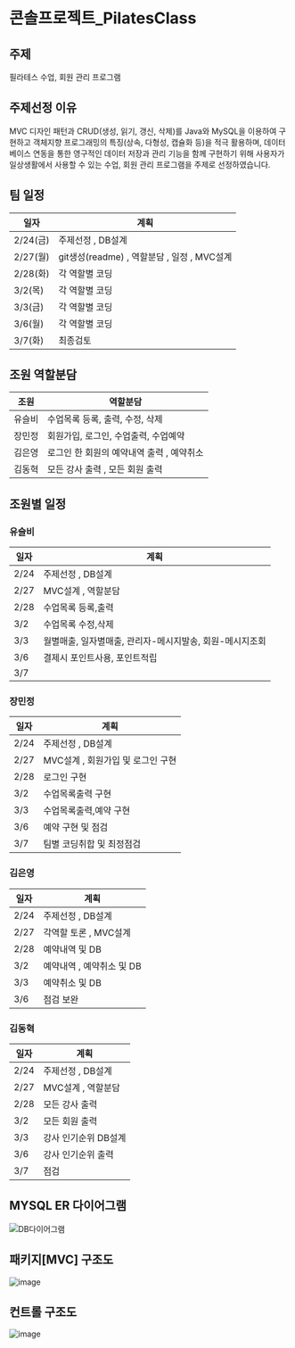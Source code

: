 # 콘솔프로젝트_PilatesClass

## 주제

필라테스 수업, 회원 관리 프로그램


## 주제선정 이유

MVC 디자인 패턴과 CRUD(생성, 읽기, 갱신, 삭제)를 Java와 MySQL을 이용하여 구현하고
객체지향 프로그래밍의 특징(상속, 다형성, 캡슐화 등)을 적극 활용하며,
데이터베이스 연동을 통한 영구적인 데이터 저장과 관리 기능을 함께 구현하기 위해
사용자가 일상생활에서 사용할 수 있는 수업, 회원 관리 프로그램을 주제로 선정하였습니다.


## 팀 일정
| 일자 | 계획 |
|---|---|
| 2/24(금) | 주제선정 , DB설계|
| 2/27(월) | git생성(readme) , 역할분담 , 일정 , MVC설계 |
| 2/28(화) | 각 역할별 코딩 |
| 3/2(목) | 각 역할별 코딩 |
| 3/3(금) | 각 역할별 코딩 |
| 3/6(월) | 각 역할별 코딩 |
| 3/7(화) | 최종검토 |

## 조원 역할분담
| 조원 | 역할분담 |
|---|---|
| 유슬비 | 수업목록 등록, 출력, 수정, 삭제 |
| 장민정 | 회원가입, 로그인, 수업출력, 수업예약 |
| 김은영 | 로그인 한 회원의 예약내역 출력 , 예약취소 |
| 김동혁 | 모든 강사 출력 , 모든 회원 출력 |

## 조원별 일정
### 유슬비
| 일자 | 계획 |
|---|---|
| 2/24 | 주제선정 , DB설계 |
| 2/27 | MVC설계 , 역할분담 |
| 2/28 | 수업목록 등록,출력 |
| 3/2 | 수업목록 수정,삭제 |
| 3/3 | 월별매출, 일자별매출, 관리자-메시지발송, 회원-메시지조회  |
| 3/6 | 결제시 포인트사용, 포인트적립  |
| 3/7 |  |

### 장민정
| 일자 | 계획 |
|---|---|
| 2/24 | 주제선정 , DB설계 |
| 2/27 | MVC설계 , 회원가입 및 로그인 구현 |
| 2/28 | 로그인 구현 |
| 3/2 | 수업목록출력 구현 |
| 3/3 | 수업목록출력,예약 구현 |
| 3/6 | 예약 구현 및 점검 |
| 3/7 | 팀별 코딩취합 및 최정점검 |

### 김은영
| 일자 | 계획 |
|---|---|
| 2/24 | 주제선정 , DB설계 |
| 2/27 | 각역할 토론 , MVC설계 |
| 2/28 | 예약내역 및 DB |
| 3/2 | 예약내역 , 예약취소 및 DB |
| 3/3 | 예약취소 및 DB |
| 3/6 | 점검 보완 |

### 김동혁

| 일자 | 계획 |
|---|---|
| 2/24 | 주제선정 , DB설계 |
| 2/27 | MVC설계 , 역할분담 |
| 2/28 | 모든 강사 출력 |
| 3/2 | 모든 회원 출력 |
| 3/3 | 강사 인기순위 DB설계 |
| 3/6 | 강사 인기순위 출력  |
| 3/7 | 점검  |

## MYSQL ER 다이어그램
![DB다이어그램](https://user-images.githubusercontent.com/121651792/221512220-a482b88c-24ae-4c3f-a2c8-8a5d524201fb.png)

## 패키지[MVC] 구조도
![image](https://user-images.githubusercontent.com/121651792/223458062-bba18e73-3975-4551-98fc-72a566a8b605.png)


## 컨트롤 구조도
![image](https://user-images.githubusercontent.com/121651792/223458287-6ec59817-50a3-4af0-9178-9cee4755c6c2.png)

